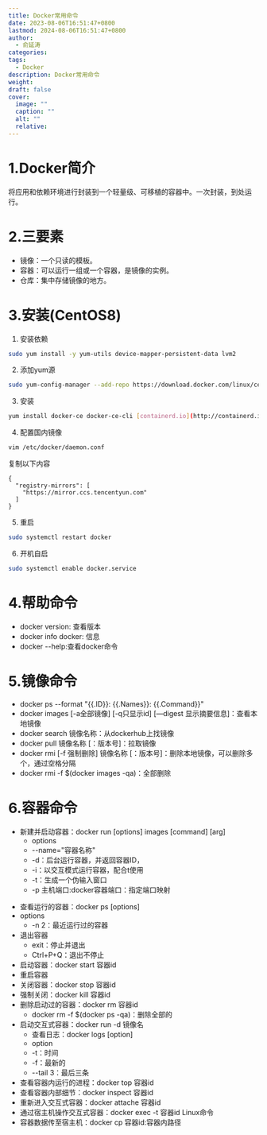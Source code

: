 ```yaml
---
title: Docker常用命令
date: 2023-08-06T16:51:47+0800
lastmod: 2024-08-06T16:51:47+0800
author:
  - 俞延涛
categories: 
tags:
  - Docker
description: Docker常用命令
weight: 
draft: false
cover:
  image: ""
  caption: ""
  alt: ""
  relative:
---
```

# 1.Docker简介
将应用和依赖环境进行封装到一个轻量级、可移植的容器中。一次封装，到处运行。

# 2.三要素

* 镜像：一个只读的模板。
* 容器：可以运行一组或一个容器，是镜像的实例。
* 仓库：集中存储镜像的地方。

# 3.安装(CentOS8)

1. 安装依赖
```bash
sudo yum install -y yum-utils device-mapper-persistent-data lvm2
```
2. 添加yum源
```bash
sudo yum-config-manager --add-repo https://download.docker.com/linux/centos/docker-ce.repo
```
3. 安装
```bash
yum install docker-ce docker-ce-cli [containerd.io](http://containerd.io/) --allowerasing
```
4. 配置国内镜像
```bash 
vim /etc/docker/daemon.conf
```
复制以下内容
```text
{
  "registry-mirrors": [
    "https://mirror.ccs.tencentyun.com"
  ]
}
```
5. 重启
```bash 
sudo systemctl restart docker
```
6. 开机自启
```bash 
sudo systemctl enable docker.service
```

# 4.帮助命令

* docker version: 查看版本
* docker info docker: 信息
* docker --help:查看docker命令

# 5.镜像命令

* docker ps --format "{{.ID}}: {{.Names}}: {{.Command}}"
* docker images \[-a全部镜像]  \[-q只显示id] \[—digest 显示摘要信息]：查看本地镜像
* docker search 镜像名称：从dockerhub上找镜像
* docker pull 镜像名称 \[：版本号]：拉取镜像
* docker rmi \[-f 强制删除] 镜像名称 \[：版本号]：删除本地镜像，可以删除多个，通过空格分隔
* docker rmi -f $(docker images -qa)：全部删除

# 6.容器命令

* 新建并启动容器：docker run \[options] images \[command] \[arg]
	- options
	- --name="容器名称"
	- -d：后台运行容器，并返回容器ID，
	- -i：以交互模式运行容器，配合t使用
	- -t：生成一个伪输入窗口
	- -p 主机端口:docker容器端口：指定端口映射
- 查看运行的容器：docker ps \[options]
- options
	- -n 2：最近运行过的容器
- 退出容器
	- exit：停止并退出
	- Ctrl+P+Q：退出不停止
- 启动容器：docker start 容器id
- 重启容器
- 关闭容器：docker stop 容器id
- 强制关闭：docker kill 容器id
- 删除启动过的容器：docker rm 容器id
	- docker rm -f $(docker ps -qa)：删除全部的
- 启动交互式容器：docker run -d 镜像名
	- 查看日志：docker logs \[option]
	- option
	- -t：时间
	- -f：最新的
	- --tail 3：最后三条
- 查看容器内运行的进程：docker top 容器id
- 查看容器内部细节：docker inspect 容器id
- 重新进入交互式容器：docker attache 容器id
- 通过宿主机操作交互式容器：docker exec -t 容器id Linux命令
- 容器数据传至宿主机：docker cp 容器id:容器内路径

